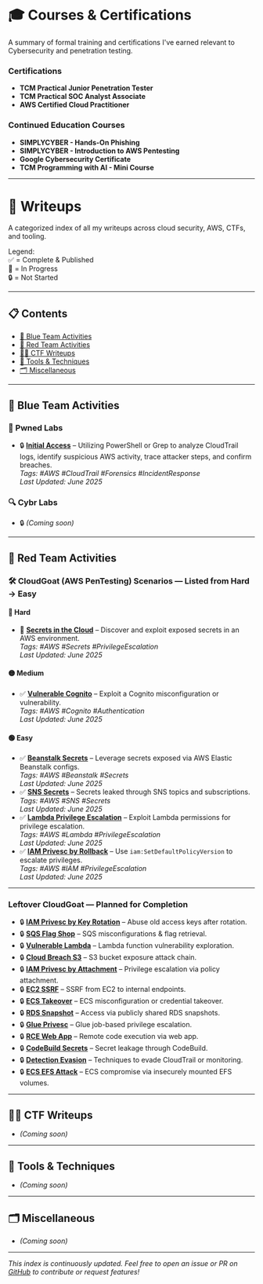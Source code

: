 # 🎓 Courses & Certifications
A summary of formal training and certifications I've earned relevant to Cybersecurity and penetration testing.

### Certifications
- **TCM Practical Junior Penetration Tester**
- **TCM Practical SOC Analyst Associate**
- **AWS Certified Cloud Practitioner**

### Continued Education Courses
- **SIMPLYCYBER - Hands-On Phishing**
- **SIMPLYCYBER - Introduction to AWS Pentesting**
- **Google Cybersecurity Certificate**
- **TCM Programming with AI - Mini Course**

---

# 🧠 Writeups

A categorized index of all my writeups across cloud security, AWS, CTFs, and tooling.

Legend:  
✅ = Complete & Published  
📝 = In Progress  
🔒 = Not Started  

---

## 📋 Contents

- [🔐 Blue Team Activities](#-blue-team-activities)  
- [🔐 Red Team Activities](#-red-team-activities)  
- [🏴‍☠️ CTF Writeups](#-ctf-writeups)  
- [🧪 Tools & Techniques](#-tools--techniques)  
- [🗂️ Miscellaneous](#-miscellaneous)  

---

## 🔐 Blue Team Activities

### 🧪 Pwned Labs  
- 🔒 **[Initial Access](writeups/pwnedlabs_breach_in_the_cloud)** – Utilizing PowerShell or Grep to analyze CloudTrail logs, identify suspicious AWS activity, trace attacker steps, and confirm breaches.  
  _Tags: #AWS #CloudTrail #Forensics #IncidentResponse_  
  _Last Updated: June 2025_  

### 🔍 Cybr Labs  
- 🔒 *(Coming soon)*

---

## 🔐 Red Team Activities

### 🛠️ CloudGoat (AWS PenTesting) Scenarios — Listed from Hard → Easy  

#### 🔴 Hard  
- 📝 **[Secrets in the Cloud](writeups/cloudgoat_secrets_in_the_cloud.md)** – Discover and exploit exposed secrets in an AWS environment.  
  _Tags: #AWS #Secrets #PrivilegeEscalation_  
  _Last Updated: June 2025_  

#### 🟡 Medium  
- ✅ **[Vulnerable Cognito](writeups/cloudgoat_vulnerable_cognito.md)** – Exploit a Cognito misconfiguration or vulnerability.  
  _Tags: #AWS #Cognito #Authentication_  
  _Last Updated: June 2025_  

#### 🟢 Easy  
- ✅ **[Beanstalk Secrets](writeups/cloudgoat_beanstalk_secrets.md)** – Leverage secrets exposed via AWS Elastic Beanstalk configs.  
  _Tags: #AWS #Beanstalk #Secrets_  
  _Last Updated: June 2025_  
- ✅ **[SNS Secrets](writeups/cloudgoat_sns_secrets.md)** – Secrets leaked through SNS topics and subscriptions.  
  _Tags: #AWS #SNS #Secrets_  
  _Last Updated: June 2025_  
- ✅ **[Lambda Privilege Escalation](writeups/cloudgoat_lambda_privesc.md)** – Exploit Lambda permissions for privilege escalation.  
  _Tags: #AWS #Lambda #PrivilegeEscalation_  
  _Last Updated: June 2025_  
- ✅ **[IAM Privesc by Rollback](writeups/cloudgoat_iam_privesc_by_rollback.md)** – Use `iam:SetDefaultPolicyVersion` to escalate privileges.  
  _Tags: #AWS #IAM #PrivilegeEscalation_  
  _Last Updated: June 2025_  

---

### Leftover CloudGoat — Planned for Completion  

- 🔒 **[IAM Privesc by Key Rotation](/cloudgoat_iam_privesc_by_key_rotation.md)** – Abuse old access keys after rotation.  
- 🔒 **[SQS Flag Shop](/cloudgoat_sqs_flag_shop.md)** – SQS misconfigurations & flag retrieval.  
- 🔒 **[Vulnerable Lambda](cloudgoat/cloudgoat_vulnerable_lambda.md)** – Lambda function vulnerability exploration.  
- 🔒 **[Cloud Breach S3](cloudgoat/cloudgoat_cloud_breach_s3.md)** – S3 bucket exposure attack chain.  
- 🔒 **[IAM Privesc by Attachment](cloudgoat/cloudgoat_iam_privesc_by_attachment.md)** – Privilege escalation via policy attachment.  
- 🔒 **[EC2 SSRF](cloudgoat/cloudgoat_ec2_ssrf.md)** – SSRF from EC2 to internal endpoints.  
- 🔒 **[ECS Takeover](cloudgoat/cloudgoat_ecs_takeover.md)** – ECS misconfiguration or credential takeover.  
- 🔒 **[RDS Snapshot](cloudgoat/cloudgoat_rds_snapshot.md)** – Access via publicly shared RDS snapshots.  
- 🔒 **[Glue Privesc](cloudgoat/cloudgoat_glue_privesc.md)** – Glue job-based privilege escalation.  
- 🔒 **[RCE Web App](cloudgoat/cloudgoat_rce_web_app.md)** – Remote code execution via web app.  
- 🔒 **[CodeBuild Secrets](cloudgoat/cloudgoat_codebuild_secrets.md)** – Secret leakage through CodeBuild.  
- 🔒 **[Detection Evasion](cloudgoat/cloudgoat_detection_evasion.md)** – Techniques to evade CloudTrail or monitoring.  
- 🔒 **[ECS EFS Attack](cloudgoat/cloudgoat_ecs_efs_attack.md)** – ECS compromise via insecurely mounted EFS volumes.  

---

## 🏴‍☠️ CTF Writeups

- _(Coming soon)_  

---

## 🧪 Tools & Techniques

- _(Coming soon)_  

---

## 🗂️ Miscellaneous

- _(Coming soon)_

---

*This index is continuously updated. Feel free to open an issue or PR on [GitHub](https://github.com/SomeRandomStranger123) to contribute or request features!*
